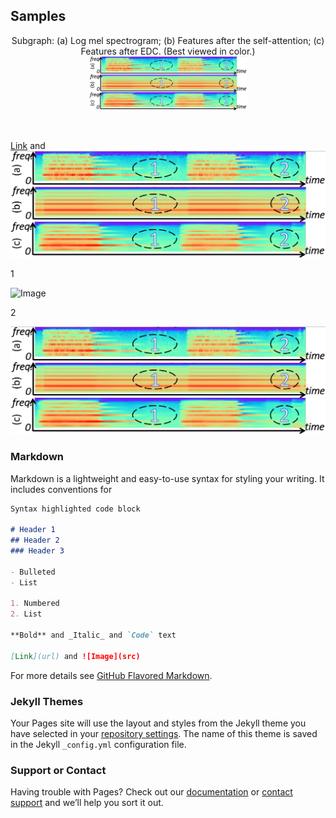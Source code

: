 ## Samples


<p><div align="center"> 
 Subgraph: (a) Log mel spectrogram; (b) Features after the self-attention; (c) Features after EDC. (Best viewed in color.) 
 <img src="../samples/Comparison_fig.1.png" width=50%/>
</div></p>
 
<br>

 
 [Link](https://github.com/Yuanbo2020/EDC/blob/main/samples/Comparison_fig.1.png) and ![Image](../samples/Comparison_fig.1.png)
 
 1
 
 ![Image](https://github.com/Yuanbo2020/EDC/main/samples/Comparison_fig.1.png)
 
 2
 
 ![Image](https://github.com/Yuanbo2020/EDC/blob/main/samples/Comparison_fig.1.png)
 

### Markdown

Markdown is a lightweight and easy-to-use syntax for styling your writing. It includes conventions for

```markdown
Syntax highlighted code block

# Header 1
## Header 2
### Header 3

- Bulleted
- List

1. Numbered
2. List

**Bold** and _Italic_ and `Code` text

[Link](url) and ![Image](src)
```

For more details see [GitHub Flavored Markdown](https://guides.github.com/features/mastering-markdown/).

### Jekyll Themes

Your Pages site will use the layout and styles from the Jekyll theme you have selected in your [repository settings](https://github.com/Yuanbo2020/EDC/settings/pages). The name of this theme is saved in the Jekyll `_config.yml` configuration file.

### Support or Contact

Having trouble with Pages? Check out our [documentation](https://docs.github.com/categories/github-pages-basics/) or [contact support](https://support.github.com/contact) and we’ll help you sort it out.

